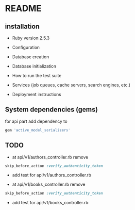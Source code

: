 # README

## installation

* Ruby version 2.5.3

* Configuration

* Database creation

* Database initialization

* How to run the test suite

* Services (job queues, cache servers, search engines, etc.)

* Deployment instructions



## System dependencies (gems)


for api part add dependency to

```ruby
gem 'active_model_serializers'
```


## TODO

* at api/v1/authors_controller.rb remove

```ruby
skip_before_action :verify_authenticity_token
```
* add test for api/v1/authors_controller.rb


* at api/v1/books_controller.rb remove

```ruby
skip_before_action :verify_authenticity_token
```
* add test for api/v1/books_controller.rb
